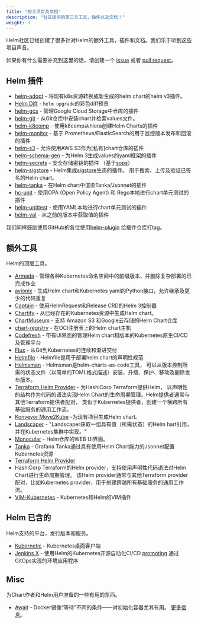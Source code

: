 ```yaml
---
title: "相关项目及文档"
description: "社区提供的第三方工具，插件以及文档！"
weight: 3
---
```


Helm社区已经创建了很多针对Helm的额外工具，插件和文档。我们乐于听到这些项目声音。

如果你有什么需要补充到这里的话，请创建一个 [issue](https://github.com/helm/helm-www/issues) 或者
[pull request](https://github.com/helm/helm-www/pulls)。

## Helm 插件

- [helm-adopt](https://github.com/HamzaZo/helm-adopt) - 将现有k8s资源转换成新生成的helm
chart的helm v3插件。
- [Helm Diff](https://github.com/databus23/helm-diff) - `helm upgrade`的彩色diff预览
- [helm-gcs](https://github.com/nouney/helm-gcs) - 管理Google Cloud Storage中仓库的插件
- [helm-git](https://github.com/aslafy-z/helm-git) - 从Git仓库中安装chart并检索values文件。
- [helm-k8comp](https://github.com/cststack/k8comp) - 使用k8comp从hiera创建Helm Charts的插件
- [helm-monitor](https://github.com/ContainerSolutions/helm-monitor) - 基于
  Prometheus/ElasticSearch的用于监控版本发布和回滚的插件
- [helm-s3](https://github.com/hypnoglow/helm-s3) - 允许使用AWS S3作为[私有]chart仓库的插件
- [helm-schema-gen](https://github.com/karuppiah7890/helm-schema-gen) - 为Helm
  3生成values的yaml框架的插件
- [helm-secrets](https://github.com/jkroepke/helm-secrets) - 安全存储密钥的插件
  （基于[sops](https://github.com/mozilla/sops)）
- [helm-sigstore](https://github.com/sigstore/helm-sigstore) - Helm集成[sigstore](https://sigstore.dev/)生态的插件。
用于搜索、上传及验证已签名的Helm chart。
- [helm-tanka](https://github.com/Duologic/helm-tanka) - 在Helm chart中渲染Tanka/Jsonnet的插件
- [hc-unit](https://github.com/xchapter7x/hcunit) - 使用OPA (Open Policy Agent) 和 Rego本地进行chart单元测试的插件
- [helm-unittest](https://github.com/quintush/helm-unittest) - 使用YAML本地进行chart单元测试的插件
- [helm-val](https://github.com/HamzaZo/helm-val) - 从之前的版本中获取值的插件

我们同样鼓励使用GitHub的各位使用[helm-plugin](https://github.com/search?q=topic%3Ahelm-plugin&type=Repositories)
给插件仓库打tag。

## 额外工具

Helm的顶层工具。

- [Armada](https://airshipit.readthedocs.io/projects/armada/en/latest/) - 管理各种Kubernetes命名空间中的前缀版本，并删除复杂部署的已完成作业
- [avionix](https://github.com/zbrookle/avionix) - 生成Helm chart和Kubernetes yaml的Python接口，允许继承及更少的代码重复
- [Captain](https://github.com/alauda/captain) - 使用HelmRequest和Release CRD的Helm 3控制器
- [Chartify](https://github.com/appscode/chartify) - 从已经存在的Kubernetes资源中生成Helm chart。
- [ChartMuseum](https://github.com/helm/chartmuseum) - 支持 Amazon S3 和Google云存储的Helm
Chart仓库
- [chart-registry](https://github.com/hangyan/chart-registry) - 在OCI注册表上的Helm chart主机
- [Codefresh](https://codefresh.io) - 带有UI界面的管理Helm chart和版本的Kubernetes原生CI/CD及管理平台
- [Flux](https://fluxcd.io/) -  从Git到Kubernetes的连续和渐进交付
- [Helmfile](https://github.com/roboll/helmfile) - Helmfile是用于部署helm chart的声明性规范
- [Helmsman](https://github.com/Praqma/helmsman) - Helmsman是helm-charts-as-code工具，
  可以从版本控制所需的状态文件（以简单的TOML格式描述）安装、升级、保护、移动及删除发布版本。
- [Terraform Helm
  Provider](https://github.com/hashicorp/terraform-provider-helm) - 为HashiCorp Terraform提供Helm，
  以声明性的结构作为代码的语法实现Helm Chart的生命周期管理。Helm提供者通常与其他Terraform提供者配对，
  类似于Kubernetes提供者，创建一个横跨所有基础服务的通用工作流。
- [Konveyor Move2Kube](https://konveyor.io/move2kube/) -为现有项目生成Helm chart。
- [Landscaper](https://github.com/Eneco/landscaper/) - "Landscaper获取一组具有值（所需状态）的Helm
hart引用，并在Kubernetes集群中实现。"
- [Monocular](https://github.com/helm/monocular) - Helm仓库的WEB UI界面。
- [Tanka](https://tanka.dev/helm) - Grafana Tanka通过具有使用Helm Chart能力的Jsonnet配置Kubernetes资源
- [Terraform Helm  Provider](https://github.com/hashicorp/terraform-provider-helm)
- HashiCorp Terraform的Helm provider，支持使用声明性代码语法对Helm Chart进行生命周期管理。
该Helm provider通常与其他Terraform provider配对，比如Kubernetes provider，用于创建跨越所有基础服务的通用工作流。
- [VIM-Kubernetes](https://github.com/andrewstuart/vim-kubernetes) - Kubernetes和Helm的VIM插件

## Helm 已含的

Helm支持的平台，发行版本和服务。

- [Kubernetic](https://kubernetic.com/) - Kubernetes桌面客户端
- [Jenkins X](https://jenkins-x.io/) - 使用Helm的Kubernetes开源自动化CI/CD
  [promoting](https://jenkins-x.io/docs/getting-started/promotion/) 通过GitOps实现的环境应用程序

## Misc

为Chart作者和Helm用户准备的一些有用的东西。

- [Await](https://github.com/saltside/await) - Docker镜像“等待”不同的条件——对初始化容器尤其有用。
  [更多信息](https://blog.slashdeploy.com/2017/02/16/introducing-await/)。

